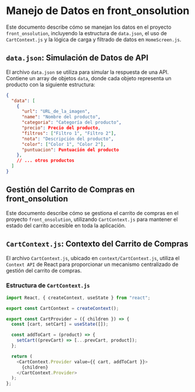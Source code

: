 # Manejo de Datos en front_onsolution

Este documento describe cómo se manejan los datos en el proyecto `front_onsolution`, incluyendo la estructura de `data.json`, el uso de `CartContext.js` y la lógica de carga y filtrado de datos en `HomeScreen.js`.

## `data.json`: Simulación de Datos de API

El archivo `data.json` se utiliza para simular la respuesta de una API. Contiene un array de objetos `data`, donde cada objeto representa un producto con la siguiente estructura:

```json
{
  "data": [
    {
      "url": "URL_de_la_imagen",
      "name": "Nombre del producto",
      "categoria": "Categoría del producto",
      "precio": Precio del producto,
      "filtros": ["Filtro 1", "Filtro 2"],
      "nota": "Descripción del producto",
      "color": ["Color 1", "Color 2"],
      "puntuacion": Puntuación del producto
    },
    // ... otros productos
  ]
}

```
## Gestión del Carrito de Compras en front_onsolution

Este documento describe cómo se gestiona el carrito de compras en el proyecto `front_onsolution`, utilizando `CartContext.js` para mantener el estado del carrito accesible en toda la aplicación.

## `CartContext.js`: Contexto del Carrito de Compras

El archivo `CartContext.js`, ubicado en `context/CartContext.js`, utiliza el `Context API` de React para proporcionar un mecanismo centralizado de gestión del carrito de compras.

### Estructura de `CartContext.js`

```javascript
import React, { createContext, useState } from "react";

export const CartContext = createContext();

export const CartProvider = ({ children }) => {
  const [cart, setCart] = useState([]);

  const addToCart = (product) => {
    setCart((prevCart) => [...prevCart, product]);
  };

  return (
    <CartContext.Provider value={{ cart, addToCart }}>
      {children}
    </CartContext.Provider>
  );
};

```

